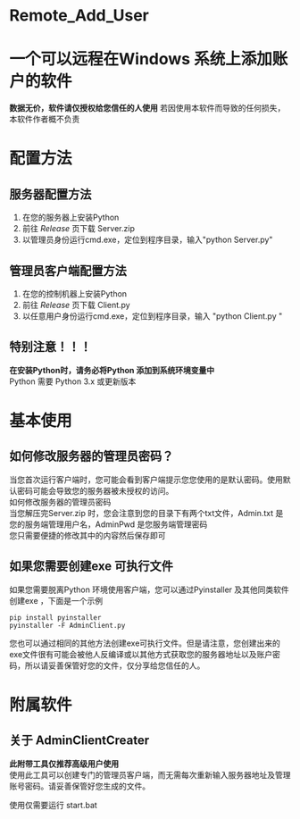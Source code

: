 # Remote_Add_User   
# 一个可以远程在Windows 系统上添加账户的软件   

**数据无价，软件请仅授权给您信任的人使用**
若因使用本软件而导致的任何损失，本软件作者概不负责   
  

# 配置方法

## 服务器配置方法   
1. 在您的服务器上安装Python 
2. 前往 *Release* 页下载 Server.zip 
3. 以管理员身份运行cmd.exe，定位到程序目录，输入"python Server.py" 

## 管理员客户端配置方法
1. 在您的控制机器上安装Python 
2. 前往 *Release* 页下载 Client.py 
3. 以任意用户身份运行cmd.exe，定位到程序目录，输入 "python Client.py "

## 特别注意！！！
**在安装Python时，请务必将Python 添加到系统环境变量中**   
Python 需要 Python 3.x 或更新版本  



# 基本使用

## 如何修改服务器的管理员密码？

当您首次运行客户端时，您可能会看到客户端提示您您使用的是默认密码。使用默认密码可能会导致您的服务器被未授权的访问。  
如何修改服务器的管理员密码  
当您解压完Server.zip 时，您会注意到您的目录下有两个txt文件，Admin.txt 是您的服务端管理用户名，AdminPwd 是您服务端管理密码  
您只需要便捷的修改其中的内容然后保存即可   

## 如果您需要创建exe 可执行文件
如果您需要脱离Python 环境使用客户端，您可以通过Pyinstaller 及其他同类软件创建exe ，下面是一个示例

```
pip install pyinstaller
pyinstaller -F AdminClient.py
```

您也可以通过相同的其他方法创建exe可执行文件。但是请注意，您创建出来的exe文件很有可能会被他人反编译或以其他方式获取您的服务器地址以及账户密码，所以请妥善保管好您的文件，仅分享给您信任的人。


# 附属软件

## 关于 AdminClientCreater
**此附带工具仅推荐高级用户使用**   
使用此工具可以创建专门的管理员客户端，而无需每次重新输入服务器地址及管理账号密码。请妥善保管好您生成的文件。   

使用仅需要运行 start.bat